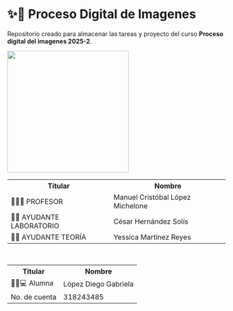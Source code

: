 # ✨👾 Proceso Digital de Imagenes 

Repositorio creado para almacenar las tareas y proyecto del curso **Proceso digital del imagenes 2025-2**. 

<img src="https://media4.giphy.com/media/v1.Y2lkPTc5MGI3NjExaWJ3dmtkcnY3bHJscmlma3ZrdW5kdWpqMG9jYzh0czRhM2s0Nmo4ayZlcD12MV9pbnRlcm5hbF9naWZfYnlfaWQmY3Q9Zw/l4FGs5dbisGxm5b9e/giphy.gif" width="280">


<br>

<table>
    <tr>
        <th>  Títular </th>
        <th> Nombre </th>
    </tr>
    <tr>
        <td>👨🏼‍🏫 PROFESOR </td>
        <td>Manuel Cristóbal López Michelone</td>
    </tr>
    <tr>
        <td>👦🏻 AYUDANTE LABORATORIO </td>
        <td>César Hernández Solís</td>
    </tr>
    <tr>
        <td>👦🏻 AYUDANTE TEORÍA </td>
        <td>Yessica Martínez Reyes</td>
    </tr>
</table>


<br>

<table>
    <tr>
        <th> Titular </th>
        <th> Nombre </th>
    </tr>
    <tr>
        <td> 👩🏻💻 Alumna </td>
        <td> López Diego Gabriela</td>
    </tr>
     <tr>
        <td> No. de cuenta </td>
        <td> 318243485 </td>
    </tr>
</table>


